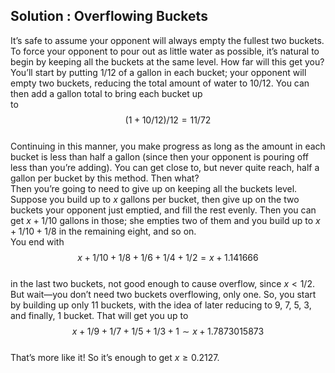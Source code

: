 ## Solution : Overflowing Buckets

It’s safe to assume your opponent will always empty the fullest two buckets. To force your opponent to pour out as little water as possible, it’s natural to begin by keeping all the buckets at the same level. How far will this get you? You’ll start by putting $1/12$ of a gallon in each bucket; your opponent will empty two buckets, reducing the total amount of water to $10/12$. You can then add a gallon total to bring each bucket up  
to  
$$
(1 + 10/12)/12 = 11/72
$$  
Continuing in this manner, you make progress as long as the amount in each bucket is less than half a gallon (since then your opponent is pouring off less than you’re adding). You can get close to, but never quite reach, half a gallon per bucket by this method. Then what?  
Then you’re going to need to give up on keeping all the buckets level. Suppose you build up to $x$ gallons per bucket, then give up on the two buckets your opponent just emptied, and fill the rest evenly. Then you can get $x + 1/10$ gallons in those; she empties two of them and you build up to $x + 1/10 + 1/8$ in the remaining eight, and so on.  
You end with  
$$
x+1/10+1/8+1/6+1/4+1/2 = x+1.141666
$$  
in the last two buckets, not good enough to cause overflow, since $x < 1/2$.  
But wait—you don’t need two buckets overflowing, only one. So, you start by building up only 11 buckets, with the idea of later reducing to 9, 7, 5, 3, and finally, 1 bucket. That will get you up to  
$$
x + 1/9 + 1/7 + 1/5 + 1/3 + 1 \sim x + 1.7873015873
$$  
That’s more like it! So it’s enough to get $x \geq 0.2127$.
